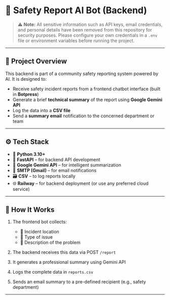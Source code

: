 # 🚨 Safety Report AI Bot (Backend)

> ⚠️ **Note:** All sensitive information such as API keys, email credentials, and personal details have been removed from this repository for security purposes. Please configure your own credentials in a `.env` file or environment variables before running the project.

---

## 📌 Project Overview

This backend is part of a community safety reporting system powered by AI. It is designed to:

- Receive safety incident reports from a frontend chatbot interface (built in **Botpress**)
- Generate a brief **technical summary** of the report using **Google Gemini API**
- Log the data into a **CSV file**
- Send a **summary email** notification to the concerned department or team

---

## ⚙️ Tech Stack

- 🐍 **Python 3.10+**
- 🚀 **FastAPI** – for backend API development
- 🧠 **Google Gemini API** – for intelligent summarization
- 📧 **SMTP (Gmail)** – for email notifications
- 🗃️ **CSV** – to log reports locally
- 🌐 **Railway** – for backend deployment (or use any preferred cloud service)

---

## 🧾 How It Works

1. The frontend bot collects:
   - 📍 Incident location  
   - 🚨 Type of issue  
   - 📝 Description of the problem

2. The backend receives this data via POST `/report`

3. It generates a professional summary using Gemini API

4. Logs the complete data in `reports.csv`

5. Sends an email summary to a pre-defined recipient (e.g., safety department)

---


